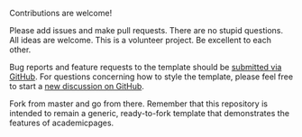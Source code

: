 Contributions are welcome! 

Please add issues and make pull requests. There are no stupid questions. All ideas are welcome. This is a volunteer project. Be excellent to each other.

Bug reports and feature requests to the template  should be [submitted via GitHub](https://github.com/academicpages/zhengjiaxi.github.io/issues/new/choose). For questions concerning how to style the template, please feel free to start a [new discussion on GitHub](https://github.com/academicpages/zhengjiaxi.github.io/discussions).

Fork from master and go from there. Remember that this repository is intended to remain a generic, ready-to-fork template that demonstrates the features of academicpages.

